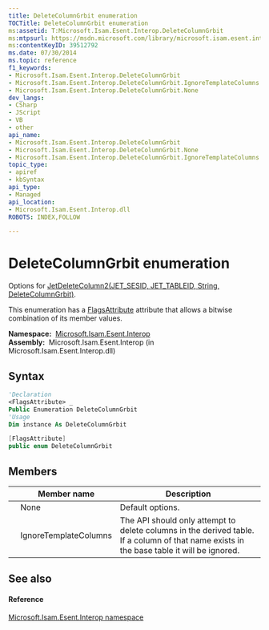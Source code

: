 ```yaml
---
title: DeleteColumnGrbit enumeration
TOCTitle: DeleteColumnGrbit enumeration
ms:assetid: T:Microsoft.Isam.Esent.Interop.DeleteColumnGrbit
ms:mtpsurl: https://msdn.microsoft.com/library/microsoft.isam.esent.interop.deletecolumngrbit(v=EXCHG.10)
ms:contentKeyID: 39512792
ms.date: 07/30/2014
ms.topic: reference
f1_keywords:
- Microsoft.Isam.Esent.Interop.DeleteColumnGrbit
- Microsoft.Isam.Esent.Interop.DeleteColumnGrbit.IgnoreTemplateColumns
- Microsoft.Isam.Esent.Interop.DeleteColumnGrbit.None
dev_langs:
- CSharp
- JScript
- VB
- other
api_name: 
- Microsoft.Isam.Esent.Interop.DeleteColumnGrbit
- Microsoft.Isam.Esent.Interop.DeleteColumnGrbit.None
- Microsoft.Isam.Esent.Interop.DeleteColumnGrbit.IgnoreTemplateColumns
topic_type: 
- apiref
- kbSyntax
api_type: 
- Managed
api_location: 
- Microsoft.Isam.Esent.Interop.dll
ROBOTS: INDEX,FOLLOW

---
```


# DeleteColumnGrbit enumeration

Options for [JetDeleteColumn2(JET_SESID, JET_TABLEID, String, DeleteColumnGrbit)](./api.jetdeletecolumn2-method.md).

This enumeration has a [FlagsAttribute](/dotnet/api/system.flagsattribute) attribute that allows a bitwise combination of its member values.

**Namespace:**  [Microsoft.Isam.Esent.Interop](./microsoft.isam.esent.interop-namespace.md)  
**Assembly:**  Microsoft.Isam.Esent.Interop (in Microsoft.Isam.Esent.Interop.dll)

## Syntax

``` vb
'Declaration
<FlagsAttribute> _
Public Enumeration DeleteColumnGrbit
'Usage
Dim instance As DeleteColumnGrbit
```

``` csharp
[FlagsAttribute]
public enum DeleteColumnGrbit
```

## Members

<table>
<thead>
<tr class="header">
<th></th>
<th>Member name</th>
<th>Description</th>
</tr>
</thead>
<tbody>
<tr class="odd">
<td></td>
<td>None</td>
<td>Default options.</td>
</tr>
<tr class="even">
<td></td>
<td>IgnoreTemplateColumns</td>
<td>The API should only attempt to delete columns in the derived table. If a column of that name exists in the base table it will be ignored.</td>
</tr>
</tbody>
</table>


## See also

#### Reference

[Microsoft.Isam.Esent.Interop namespace](./microsoft.isam.esent.interop-namespace.md)